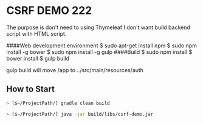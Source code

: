 CSRF DEMO   222
=============
The purpose is don't need to using Thymeleaf
I don't want build backend script with HTML script.


####Web development environment
	$ sudo apt-get install npm
	$ sudo npm install -g bower
	$ sudo npm install -g gulp
####Build
	$ sudo npm install
	$ bower install
	$ gulp build

gulp build will move /app to ../src/main/resources/auth

How to Start
-------------------
```bash
> [$~/ProjectPath/] gradle clean build

> [$~/ProjectPath/] java -jar build/libs/csrf-demo.jar
```
